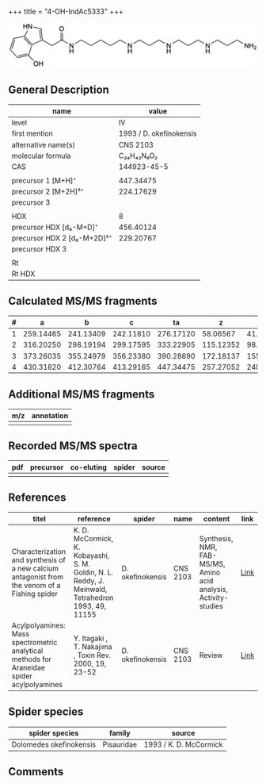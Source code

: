 +++
title = "4-OH-IndAc5333"
+++

![](/img/4-OH-IndAc5333.png)

## General Description

| name                        | value                   |
|-----------------------------|-------------------------|
| level                       | IV                      |
| first mention               | 1993 / D. okefinokensis |
| alternative name(s)         | CNS 2103                |
| molecular formula           | C₂₄H₄₂N₆O₂              |
| CAS                         | 144923-45-5             |
|                             |                         |
| precursor 1 [M+H]⁺          | 447.34475               |
| precursor 2 [M+2H]²⁺        | 224.17629               |
| precursor 3                 |                         |
|                             |                         |
| HDX                         | 8                       |
| precursor HDX   [d₈-M+D]⁺   | 456.40124               |
| precursor HDX 2 [d₈-M+2D]²⁺ | 229.20767               |
| precursor HDX 3             |                         |
|                             |                         |
| Rt                          |                         |
| Rt HDX                      |                         |

## Calculated MS/MS fragments

| # | a         | b         | c         | ta        | z         | y         | tz        |
|---|-----------|-----------|-----------|-----------|-----------|-----------|-----------|
| 1 | 259.14465 | 241.13409 | 242.11810 | 276.17120 | 58.06567  | 41.03912  | 75.09222  |
| 2 | 316.20250 | 298.19194 | 299.17595 | 333.22905 | 115.12352 | 98.09697  | 132.15007 |
| 3 | 373.26035 | 355.24979 | 356.23380 | 390.28690 | 172.18137 | 155.15482 | 189.20792 |
| 4 | 430.31820 | 412.30764 | 413.29165 | 447.34475 | 257.27052 | 240.24397 | 274.29707 |

## Additional MS/MS fragments

| m/z       | annotation |
|-----------|------------|
|           |            |

## Recorded MS/MS spectra

| pdf | precursor | co-eluting | spider    | source                              |
|-----|-----------|------------|-----------|-------------------------------------|
|     |           |            |           |                                     |

## References

| titel     | reference   | spider    | name   | content  | link |
|-----------|-------------|-----------|--------|----------|-----|
| Characterization and synthesis of a new calcium antagonist from the venom of a Fishing spider| K. D. McCormick, K. Kobayashi, S. M. Goldin, N. L. Reddy, J. Meinwald, Tetrahedron 1993, 49, 11155 | D. okefinokensis | CNS 2103 | Synthesis, NMR, FAB-MS/MS, Amino acid analysis, Activity-studies  | [Link](https://www.sciencedirect.com/science/article/pii/S0040402001818032) |
| Acylpolyamines: Mass spectrometric analytical methods for Araneidae spider acylpolyamines| Y. Itagaki , T. Nakajima , Toxin Rev. 2000, 19, 23-52 |D. okefinokensis | CNS 2103 | Review | [Link](https://www.tandfonline.com/doi/abs/10.1081/TXR-100100314) | 

## Spider species

| spider species          | family     | source                 |
|-------------------------|------------|------------------------|
| Dolomedes okefinokensis | Pisauridae | 1993 / K. D. McCormick |

## Comments